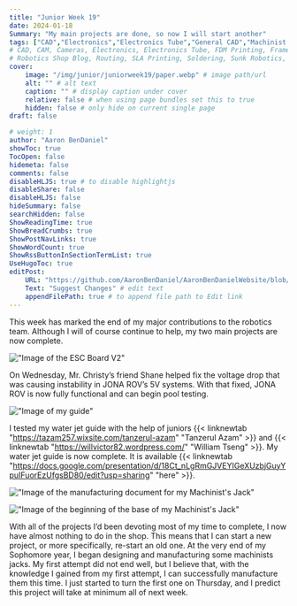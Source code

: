 ```yaml
---
title: "Junior Week 19"
date: 2024-01-18
Summary: "My main projects are done, so now I will start another"
tags: ["CAD","Electronics","Electronics Tube","General CAD","Machinist's Jack","Manufacturing","Robotics Shop Blog","Sunk Robotics","Soldering","Turning","WAter-Jet Cutting"]
# CAD, CAM, Cameras, Electronics, Electronics Tube, FDM Printing, Frame, General CAD, Laser Cutting, Manufacturing, Milling, Miscellaneous, PCB Design,
# Robotics Shop Blog, Routing, SLA Printing, Soldering, Sunk Robotics, WAter-Jet Cutting, Watts Water Plaque, General CAD, Machinist's Jack, Turning
cover:
    image: "/img/junior/juniorweek19/paper.webp" # image path/url
    alt: "" # alt text
    caption: "" # display caption under cover
    relative: false # when using page bundles set this to true
    hidden: false # only hide on current single page
draft: false

# weight: 1
author: "Aaron BenDaniel"
showToc: true
TocOpen: false
hidemeta: false
comments: false
disableHLJS: true # to disable highlightjs
disableShare: false
disableHLJS: false
hideSummary: false
searchHidden: false
ShowReadingTime: true
ShowBreadCrumbs: true
ShowPostNavLinks: true
ShowWordCount: true
ShowRssButtonInSectionTermList: true
UseHugoToc: true
editPost:
    URL: "https://github.com/AaronBenDaniel/AaronBenDanielWebsite/blob/main/content"
    Text: "Suggest Changes" # edit text
    appendFilePath: true # to append file path to Edit link
---
```


This week has marked the end of my major contributions to the robotics team. Although I will of course continue to help, my two main projects are now complete.

!["Image of the ESC Board V2"](/img/junior/juniorweek19/board.webp)

On Wednesday, Mr. Christy’s friend Shane helped fix the voltage drop that was causing instability in JONA ROV’s 5V systems. With that fixed, JONA ROV is now fully functional and can begin pool testing.

!["Image of my guide"](/img/junior/juniorweek19/guide.webp)

I tested my water jet guide with the help of juniors {{< linknewtab "https://tazam257.wixsite.com/tanzerul-azam" "Tanzerul Azam" >}} and {{< linknewtab "https://willvictor82.wordpress.com/" "William Tseng" >}}. My water jet guide is now complete. It is available {{< linknewtab "https://docs.google.com/presentation/d/18Ct_nLgRmGJVEYIGeXUzbjGuyYpuIFuorEzUfgsBD80/edit?usp=sharing" "here" >}}.

!["Image of the manufacturing document for my Machinist's Jack"](/img/junior/juniorweek19/paper.webp)

!["Image of the beginning of the base of my Machinist's Jack"](/img/junior/juniorweek19/lathe.webp)

With all of the projects I’d been devoting most of my time to complete, I now have almost nothing to do in the shop. This means that I can start a new project, or more specifically, re-start an old one. At the very end of my Sophomore year, I began designing and manufacturing some machinists jacks. My first attempt did not end well, but I believe that, with the knowledge I gained from my first attempt, I can successfully manufacture them this time. I just started to turn the first one on Thursday, and I predict this project will take at minimum all of next week.
